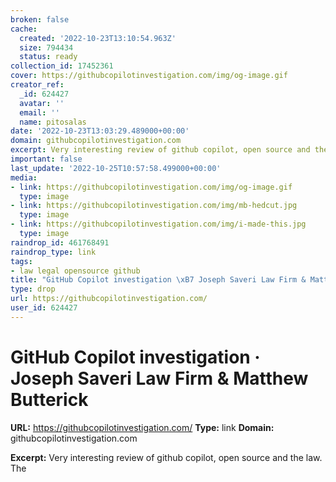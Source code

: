 ```yaml
---
broken: false
cache:
  created: '2022-10-23T13:10:54.963Z'
  size: 794434
  status: ready
collection_id: 17452361
cover: https://githubcopilotinvestigation.com/img/og-image.gif
creator_ref:
  _id: 624427
  avatar: ''
  email: ''
  name: pitosalas
date: '2022-10-23T13:03:29.489000+00:00'
domain: githubcopilotinvestigation.com
excerpt: Very interesting review of github copilot, open source and the law. The
important: false
last_update: '2022-10-25T10:57:58.499000+00:00'
media:
- link: https://githubcopilotinvestigation.com/img/og-image.gif
  type: image
- link: https://githubcopilotinvestigation.com/img/mb-hedcut.jpg
  type: image
- link: https://githubcopilotinvestigation.com/img/i-made-this.jpg
  type: image
raindrop_id: 461768491
raindrop_type: link
tags:
- law legal opensource github
title: "GitHub Copilot investigation \xB7 Joseph Saveri Law Firm & Matthew Butterick"
type: drop
url: https://githubcopilotinvestigation.com/
user_id: 624427
---
```


# GitHub Copilot investigation · Joseph Saveri Law Firm & Matthew Butterick

**URL:** https://githubcopilotinvestigation.com/
**Type:** link
**Domain:** githubcopilotinvestigation.com

**Excerpt:** Very interesting review of github copilot, open source and the law. The
